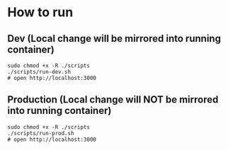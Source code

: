 # How to run
## Dev (Local change will be mirrored into running container)
```
sudo chmod +x -R ./scripts
./scripts/run-dev.sh
# open http://localhost:3000
```

## Production (Local change will NOT be mirrored into running container)
```
sudo chmod +x -R ./scripts
./scripts/run-prod.sh
# open http://localhost:3000
```